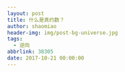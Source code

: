 ```yaml
---
layout: post
title: 什么是真约数？
author: shaomiao
header-img: img/post-bg-universe.jpg
tags:
  - 逆向
abbrlink: 38305
date: 2017-10-21 00:00:00
---
```


